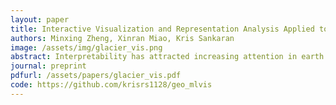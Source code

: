 ```yaml
---
layout: paper
title: Interactive Visualization and Representation Analysis Applied to Glacier Segmentation
authors: Minxing Zheng, Xinran Miao, Kris Sankaran
image: /assets/img/glacier_vis.png
abstract: Interpretability has attracted increasing attention in earth observation problems. We apply interactive visualization and representation analysis to guide interpretation of glacier segmentation models. We visualize the activations from a U-Net to understand and evaluate the model performance. We build an online interface using the Shiny R package to provide comprehensive error analysis of the predictions. Users can interact with the panels and discover model failure modes. Further, we discuss how visualization can provide sanity checks during data preprocessing and model training.
journal: preprint
pdfurl: /assets/papers/glacier_vis.pdf
code: https://github.com/krisrs1128/geo_mlvis
---
```

